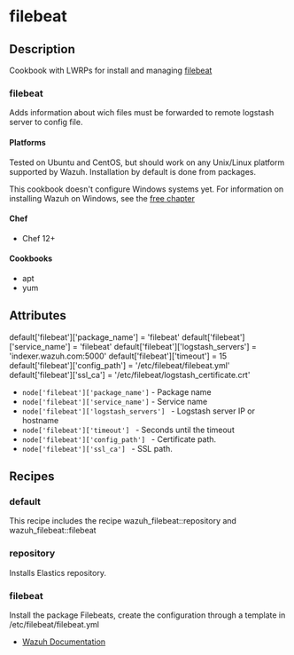 # filebeat

## Description
Cookbook with LWRPs for install and managing [filebeat](https://github.com/elastic/beats)

### filebeat
Adds information about wich files must be forwarded to remote logstash server to config file.


#### Platforms
Tested on Ubuntu and CentOS, but should work on any Unix/Linux platform supported by Wazuh. Installation by default is done from packages.

This cookbook doesn't configure Windows systems yet. For information on installing Wazuh on Windows, see the [free chapter](https://documentation.wazuh.com/current/installation-guide/installing-wazuh-agent/wazuh_agent_windows.html)

#### Chef
- Chef 12+

#### Cookbooks
- apt
- yum

Attributes
----------

default['filebeat']['package_name'] = 'filebeat'
default['filebeat']['service_name'] = 'filebeat'
default['filebeat']['logstash_servers'] = 'indexer.wazuh.com:5000'
default['filebeat']['timeout'] = 15
default['filebeat']['config_path'] = '/etc/filebeat/filebeat.yml'
default['filebeat']['ssl_ca'] = '/etc/filebeat/logstash_certificate.crt'


* `node['filebeat']['package_name']` - Package name
* `node['filebeat']['service_name']` - Service name
* `node['filebeat']['logstash_servers'] ` - Logstash server IP or hostname
* `node['filebeat']['timeout'] ` - Seconds until the timeout
* `node['filebeat']['config_path'] ` - Certificate path.
* `node['filebeat']['ssl_ca'] ` - SSL path.

Recipes
-------

### default

This recipe includes the recipe wazuh_filebeat::repository and wazuh_filebeat::filebeat

### repository

Installs Elastics repository.


### filebeat

Install the package Filebeats, create the configuration through a template in /etc/filebeat/filebeat.yml




* [Wazuh Documentation](https://documentation.wazuh.com/current/installation-guide/installing-wazuh-server/wazuh_server_rpm.html#installing-filebeat)
